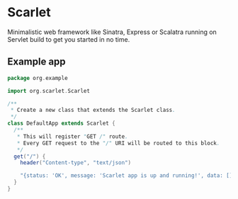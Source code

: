 Scarlet
==
Minimalistic web framework like Sinatra, Express or Scalatra running on Servlet build to get you started in no time.

Example app
--
```scala 
package org.example

import org.scarlet.Scarlet

/**
 * Create a new class that extends the Scarlet class.
 */
class DefaultApp extends Scarlet {
  /**
   * This will register "GET /" route.
   * Every GET request to the "/" URI will be routed to this block.
   */
  get("/") {
    header("Content-type", "text/json")

    "{status: 'OK', message: 'Scarlet app is up and running!', data: []}"
  }
}
```

